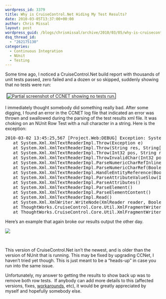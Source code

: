 ```yaml
---
wordpress_id: 3379
title: Why is CruiseControl.Net Hiding My Test Results?
date: 2010-03-05T13:37:00+00:00
author: Chris Missal
layout: post
wordpress_guid: /blogs/chrismissal/archive/2010/03/05/why-is-cruisecontrol-net-hiding-my-test-results.aspx
dsq_thread_id:
  - "262175130"
categories:
  - Continuous Integration
  - NUnit
  - Testing
---
```

Some time ago, I noticed a CruiseControl.Net build report with thousands of unit tests passed, zero failed and a dozen or so skipped, suddenly showing that no tests were run:

<img alt="Partial screenshot of CCNET showing no tests run." style="border: 1px solid black;margin: 5px" src="//lostechies.com/chrismissal/files/2011/03/zero-tests-run.png" />

I immediately thought somebody did something really bad. After some digging, I found an error in the CCNET log file that indicated an error was thrown and swallowed during the parsing of the test results xml file. It was choking on an NUnit Row Test with a null character in a string. Here is the exception:

<pre>2010-03-02 13:45:25,567 [Project.Web:DEBUG] Exception: System.Xml.XmlException: '.', hexadecimal value 0x00, is an invalid character. Line 5901, position 160.<br />&nbsp;&nbsp; at System.Xml.XmlTextReaderImpl.Throw(Exception e)<br />&nbsp;&nbsp; at System.Xml.XmlTextReaderImpl.Throw(String res, String[] args)<br />&nbsp;&nbsp; at System.Xml.XmlTextReaderImpl.Throw(Int32 pos, String res, String[] args)<br />&nbsp;&nbsp; at System.Xml.XmlTextReaderImpl.ThrowInvalidChar(Int32 pos, Char invChar)<br />&nbsp;&nbsp; at System.Xml.XmlTextReaderImpl.ParseNumericCharRefInline(Int32 startPos, Boolean expand, BufferBuilder internalSubsetBuilder, Int32& charCount, EntityType& entityType)<br />&nbsp;&nbsp; at System.Xml.XmlTextReaderImpl.ParseNumericCharRef(Boolean expand, BufferBuilder internalSubsetBuilder, EntityType& entityType)<br />&nbsp;&nbsp; at System.Xml.XmlTextReaderImpl.HandleEntityReference(Boolean isInAttributeValue, EntityExpandType expandType, Int32& charRefEndPos)<br />&nbsp;&nbsp; at System.Xml.XmlTextReaderImpl.ParseAttributeValueSlow(Int32 curPos, Char quoteChar, NodeData attr)<br />&nbsp;&nbsp; at System.Xml.XmlTextReaderImpl.ParseAttributes()<br />&nbsp;&nbsp; at System.Xml.XmlTextReaderImpl.ParseElement()<br />&nbsp;&nbsp; at System.Xml.XmlTextReaderImpl.ParseElementContent()<br />&nbsp;&nbsp; at System.Xml.XmlTextReaderImpl.Read()<br />&nbsp;&nbsp; at System.Xml.XmlWriter.WriteNode(XmlReader reader, Boolean defattr)<br />&nbsp;&nbsp; at ThoughtWorks.CruiseControl.Core.Util.XmlFragmentWriter.WriteNode(XmlReader reader, Boolean defattr)<br />&nbsp;&nbsp; at ThoughtWorks.CruiseControl.Core.Util.XmlFragmentWriter.WriteNode(String xml)</pre>

Here&#8217;s an example that again broke our results output the other day.

![](//lostechies.com/chrismissal/files/2011/03/row-test-with-null-char-in-string.png)

&nbsp;

This version of CruiseControl.Net isn&#8217;t the newest, and is older than the version of NUnit that is running. This may be fixed by upgrading CCNet, I haven&#8217;t tried yet though. This is just meant to be a &#8220;heads-up&#8221; in case you run into the same issue.

Unfortunately, my answer to getting the results to show back up was to remove both row tests.&nbsp; If anybody can add more details to this (affected versions, fixes, [workarounds](/blogs/chrismissal/archive/2009/04/02/workaround-is-a-four-letter-word.aspx), etc), it would be greatly appreciated by myself and hopefully somebody else.
